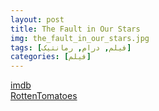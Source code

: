 ```yaml
---
layout: post
title: The Fault in Our Stars
img: the_fault_in_our_stars.jpg
tags: [فیلم, درام, رمانتیک]
categories: [فیلم]
---
```


[imdb](https://www.imdb.com/title/tt2582846/reference/)  
[RottenTomatoes](https://www.rottentomatoes.com/m/the_fault_in_our_starsm)